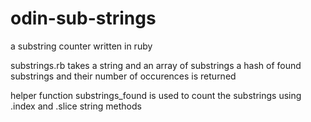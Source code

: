 # odin-sub-strings
a substring counter written in ruby

substrings.rb takes a string and an array of substrings
a hash of found substrings and their number of occurences is returned

helper function substrings_found is used to count the substrings using .index and .slice string methods
